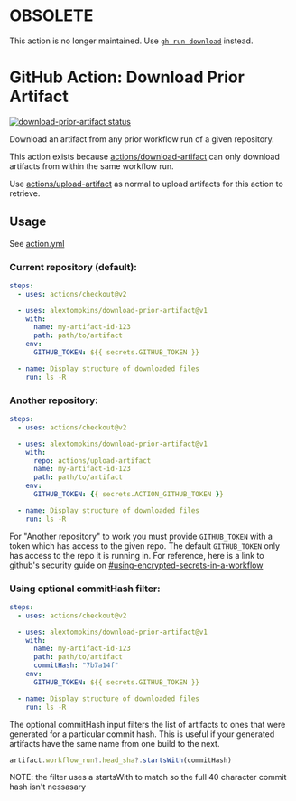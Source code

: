 # OBSOLETE

This action is no longer maintained. Use [`gh run download`](https://cli.github.com/manual/gh_run_download) instead. 

# GitHub Action: Download Prior Artifact
<p>
  <a href="https://github.com/alextompkins/download-prior-artifact/actions">
    <img alt="download-prior-artifact status" src="https://github.com/alextompkins/download-prior-artifact/workflows/build-test/badge.svg" >
  </a>
</p>

Download an artifact from any prior workflow run of a given repository. 

This action exists because [actions/download-artifact](https://github.com/actions/download-artifact) can only download 
artifacts from within the same workflow run. 

Use [actions/upload-artifact](https://github.com/actions/upload-artifact) as normal to upload artifacts for this action to retrieve. 


## Usage

See [action.yml](https://github.com/alextompkins/download-prior-artifact/blob/main/action.yml)

### Current repository (default):
```yaml
steps:
  - uses: actions/checkout@v2

  - uses: alextompkins/download-prior-artifact@v1
    with:
      name: my-artifact-id-123
      path: path/to/artifact
    env:
      GITHUB_TOKEN: ${{ secrets.GITHUB_TOKEN }}

  - name: Display structure of downloaded files
    run: ls -R
```

### Another repository:

```yaml
steps:
  - uses: actions/checkout@v2

  - uses: alextompkins/download-prior-artifact@v1
    with:
      repo: actions/upload-artifact
      name: my-artifact-id-123
      path: path/to/artifact
    env:
      GITHUB_TOKEN: {{ secrets.ACTION_GITHUB_TOKEN }}

  - name: Display structure of downloaded files
    run: ls -R
```
For "Another repository" to work you must provide `GITHUB_TOKEN` with a token which has access to the given repo. The default `GITHUB_TOKEN` only has access to the repo it is running in. For reference, here is a link to github's security guide on [#using-encrypted-secrets-in-a-workflow](https://docs.github.com/en/actions/security-guides/encrypted-secrets#using-encrypted-secrets-in-a-workflow) 

### Using optional commitHash filter:

```yaml
steps:
  - uses: actions/checkout@v2

  - uses: alextompkins/download-prior-artifact@v1
    with:
      name: my-artifact-id-123
      path: path/to/artifact
      commitHash: "7b7a14f"
    env:
      GITHUB_TOKEN: ${{ secrets.GITHUB_TOKEN }}

  - name: Display structure of downloaded files
    run: ls -R
```
The optional commitHash input filters the list of artifacts to ones that were generated for a particular commit hash. This is useful if your generated artifacts have the same name from one build to the next.  
``` ts
artifact.workflow_run?.head_sha?.startsWith(commitHash)
```
NOTE: the filter uses a startsWith to match so the full 40 character commit hash isn't nessasary 
